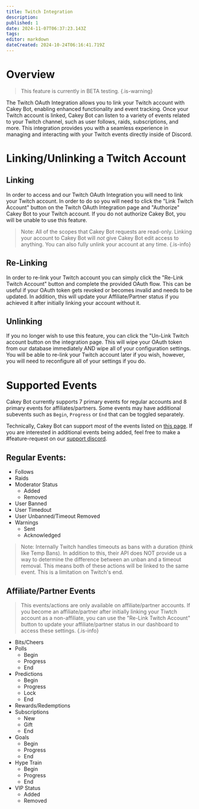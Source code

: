 ```yaml
---
title: Twitch Integration
description: 
published: 1
date: 2024-11-07T06:37:23.143Z
tags: 
editor: markdown
dateCreated: 2024-10-24T06:16:41.719Z
---
```


# Overview
> This feature is currently in BETA testing.
{.is-warning}

The Twitch OAuth Integration allows you to link your Twitch account with Cakey Bot, enabling enhanced functionality and event tracking. Once your Twitch account is linked, Cakey Bot can listen to a variety of events related to your Twitch channel, such as user follows, raids, subscriptions, and more. This integration provides you with a seamless experience in managing and interacting with your Twitch events directly inside of Discord.

# Linking/Unlinking a Twitch Account
## Linking 
In order to access and our Twitch OAuth Integration you will need to link your Twitch account. In order to do so you will need to click the "Link Twitch Account" button on the Twitch OAuth Integration page and "Authorize" Cakey Bot to your Twitch account. If you do not authorize Cakey Bot, you will be unable to use this feature.

> Note: All of the scopes that Cakey Bot requests are read-only. Linking your account to Cakey Bot will _not_ give Cakey Bot edit access to anything. You can also fully unlink your account at any time.
{.is-info}

## Re-Linking
In order to re-link your Twitch account you can simply click the "Re-Link Twitch Account" button and complete the provided OAuth flow. This can be useful if your OAuth token gets revoked or becomes invalid and needs to be updated. In addition, this will update your Affiliate/Partner status if you achieved it after initially linking your account without it.

## Unlinking
If you no longer wish to use this feature, you can click the "Un-Link Twitch account button on the integration page. This will wipe your OAuth token from our database immediately AND wipe all of your configuration settings. You will be able to re-link your Twitch account later if you wish, however, you will need to reconfigure all of your settings if you do.

# Supported Events
Cakey Bot currently supports 7 primary events for regular accounts and 8 primary events for affiliates/partners. Some events may have additional subevents such as `Begin`, `Progress` or `End` that can be toggled separately. 

Technically, Cakey Bot can support _most_ of the events listed on [this page](https://dev.twitch.tv/docs/eventsub/eventsub-subscription-types/). If you are interested in additional events being added, feel free to make a #feature-request on our [support discord](https://cakey.bot/discord).

## Regular Events:
* Follows
* Raids
* Moderator Status
  * Added
  * Removed
* User Banned
* User Timedout
* User Unbanned/Timeout Removed
* Warnings
  * Sent
  * Acknowledged

> Note: Internally Twitch handles timeouts as bans with a duration (think like Temp Bans). In addition to this, their API does NOT provide us a way to determine the difference between an unban and a timeout removal. This means both of these actions will be linked to the same event. This is a limitation on Twitch's end.

## Affiliate/Partner Events
> This events/actions are only available on affiliate/partner accounts. If you become an affiliate/partner after initially linking your Tiwtch account as a non-affiliate, you can use the "Re-Link Twitch Account" button to update your affiliate/partner status in our dashboard to access these settings.
{.is-info}

* Bits/Cheers
* Polls
  * Begin
  * Progress
  * End
* Predictions
  * Begin
  * Progress
  * Lock
  * End
* Rewards/Redemptions
* Subscriptions
  * New
  * Gift
  * End
* Goals
  * Begin
  * Progress
  * End
* Hype Train
  * Begin
  * Progress
  * End
* VIP Status
  * Added
  * Removed